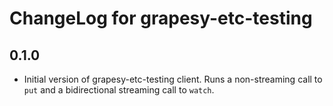 # ChangeLog for grapesy-etc-testing

## 0.1.0

* Initial version of grapesy-etc-testing client. Runs a non-streaming call to `put` and a bidirectional streaming call to `watch`.
